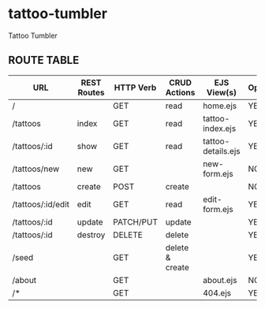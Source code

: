 # tattoo-tumbler
Tattoo Tumbler

## ROUTE TABLE ##
| **URL**            | **REST Routes** | **HTTP Verb** | **CRUD Actions** | **EJS View(s)**   | **Operational?** |
|--------------------|-----------------|---------------|------------------|-------------------|------------------|
| /                  |                 | GET           | read             | home.ejs          | YES               |
| /tattoos          | index           | GET           | read             | tattoo-index.ejs | YES               |
| /tattoos/:id      | show            | GET           | read             | tattoo-details.ejs   | YES               |
| /tattoos/new      | new             | GET           |                  | new-form.ejs      | NO               |
| /tattoos          | create          | POST          | create           |                   | NO               |
| /tattoos/:id/edit | edit            | GET           | read             | edit-form.ejs     | YES               |
| /tattoos/:id      | update          | PATCH/PUT     | update           |                   | YES               |
| /tattoos/:id      | destroy         | DELETE        | delete           |                   | YES               |
| /seed              |                 | GET           | delete & create  |                   | YES               |
| /about             |                 | GET           |                  | about.ejs         | NO               |
| /*                 |                 | GET           |                  | 404.ejs           | YES               |